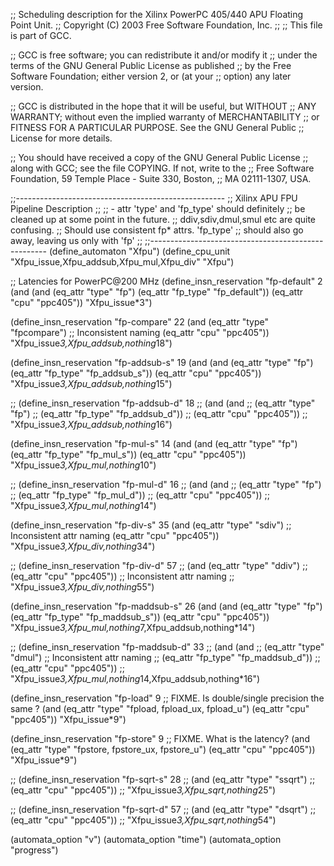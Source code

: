 ;; Scheduling description for the Xilinx PowerPC 405/440 APU Floating Point Unit.
;; Copyright (C) 2003 Free Software Foundation, Inc.
;;
;; This file is part of GCC.

;; GCC is free software; you can redistribute it and/or modify it
;; under the terms of the GNU General Public License as published
;; by the Free Software Foundation; either version 2, or (at your
;; option) any later version.

;; GCC is distributed in the hope that it will be useful, but WITHOUT
;; ANY WARRANTY; without even the implied warranty of MERCHANTABILITY
;; or FITNESS FOR A PARTICULAR PURPOSE.  See the GNU General Public
;; License for more details.

;; You should have received a copy of the GNU General Public License
;; along with GCC; see the file COPYING.  If not, write to the
;; Free Software Foundation, 59 Temple Place - Suite 330, Boston,
;; MA 02111-1307, USA.


;;----------------------------------------------------
;; Xilinx APU FPU Pipeline Description
;;
;;  - attr 'type' and 'fp_type' should definitely
;;    be cleaned up at some point in the future.
;;    ddiv,sdiv,dmul,smul etc are quite confusing.
;;    Should use consistent fp* attrs. 'fp_type'
;;    should also go away, leaving us only with 'fp'
;;
;;----------------------------------------------------
(define_automaton "Xfpu")
(define_cpu_unit "Xfpu_issue,Xfpu_addsub,Xfpu_mul,Xfpu_div" "Xfpu")

;; Latencies for PowerPC@200 MHz
(define_insn_reservation "fp-default" 2
  (and (and 
        (eq_attr "type" "fp")
        (eq_attr "fp_type" "fp_default"))
       (eq_attr "cpu" "ppc405"))
  "Xfpu_issue*3")

(define_insn_reservation "fp-compare" 22
  (and (eq_attr "type" "fpcompare")                     ;; Inconsistent naming
       (eq_attr "cpu" "ppc405"))
  "Xfpu_issue*3,Xfpu_addsub,nothing*18")

(define_insn_reservation "fp-addsub-s" 19
  (and (and
        (eq_attr "type" "fp")
        (eq_attr "fp_type" "fp_addsub_s"))
       (eq_attr "cpu" "ppc405"))
  "Xfpu_issue*3,Xfpu_addsub,nothing*15")

;; (define_insn_reservation "fp-addsub-d" 18
;;   (and (and
;;         (eq_attr "type" "fp")
;;         (eq_attr "fp_type" "fp_addsub_d"))
;;        (eq_attr "cpu" "ppc405"))
;;   "Xfpu_issue*3,Xfpu_addsub,nothing*16")

(define_insn_reservation "fp-mul-s" 14
  (and (and
        (eq_attr "type" "fp")
        (eq_attr "fp_type" "fp_mul_s"))
       (eq_attr "cpu" "ppc405"))
  "Xfpu_issue*3,Xfpu_mul,nothing*10")

;; (define_insn_reservation "fp-mul-d" 16
;;   (and (and
;;         (eq_attr "type" "fp")
;;         (eq_attr "fp_type" "fp_mul_d"))
;;        (eq_attr "cpu" "ppc405"))
;;   "Xfpu_issue*3,Xfpu_mul,nothing*14")

(define_insn_reservation "fp-div-s" 35
   (and (eq_attr "type" "sdiv")                          ;; Inconsistent attr naming
        (eq_attr "cpu" "ppc405"))
   "Xfpu_issue*3,Xfpu_div,nothing*34")

;; (define_insn_reservation "fp-div-d" 57
;;   (and (eq_attr "type" "ddiv")
;;        (eq_attr "cpu" "ppc405"))                        ;; Inconsistent attr naming
;;   "Xfpu_issue*3,Xfpu_div,nothing*55")

(define_insn_reservation "fp-maddsub-s" 26
  (and (and
        (eq_attr "type" "fp")
        (eq_attr "fp_type" "fp_maddsub_s"))
       (eq_attr "cpu" "ppc405"))
  "Xfpu_issue*3,Xfpu_mul,nothing*7,Xfpu_addsub,nothing*14")

;; (define_insn_reservation "fp-maddsub-d" 33
;;   (and (and
;;         (eq_attr "type" "dmul")                         ;; Inconsistent attr naming
;;         (eq_attr "fp_type" "fp_maddsub_d"))
;;        (eq_attr "cpu" "ppc405"))
;;   "Xfpu_issue*3,Xfpu_mul,nothing*14,Xfpu_addsub,nothing*16")

(define_insn_reservation "fp-load" 9                      ;; FIXME. Is double/single precision the same ?
  (and (eq_attr "type" "fpload, fpload_ux, fpload_u")
       (eq_attr "cpu" "ppc405"))
  "Xfpu_issue*9")

(define_insn_reservation "fp-store" 9                      ;; FIXME. What is the latency?
  (and (eq_attr "type" "fpstore, fpstore_ux, fpstore_u")
       (eq_attr "cpu" "ppc405"))
  "Xfpu_issue*9")


;; (define_insn_reservation "fp-sqrt-s" 28
;;   (and (eq_attr "type" "ssqrt")
;;        (eq_attr "cpu" "ppc405"))
;;   "Xfpu_issue*3,Xfpu_sqrt,nothing*25")


;; (define_insn_reservation "fp-sqrt-d" 57
;;   (and (eq_attr "type" "dsqrt")
;;        (eq_attr "cpu" "ppc405"))
;;   "Xfpu_issue*3,Xfpu_sqrt,nothing*54")


(automata_option "v")
(automata_option "time")
(automata_option "progress")
